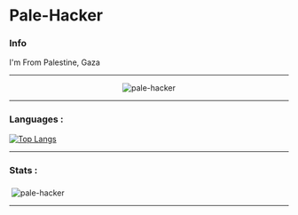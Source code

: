 # Pale-Hacker 

### Info 

I'm From Palestine, Gaza 

-----------------------------------------

<p align="middle"> <img src="https://komarev.com/ghpvc/?username=pale-hacker&label=Profile%20views&color=0e75b6&style=flat" alt="pale-hacker" /> </p>

-----------------------------------------

### Languages : 

[![Top Langs](https://github-readme-stats.vercel.app/api/top-langs/?username=pale-hacker&layout=compact&theme=chartreuse-dark)](#)

-----------------------------------------

### Stats : 

<p>&nbsp;<img align="middle" src="https://github-readme-stats.vercel.app/api?username=pale-hacker&show_icons=true&theme=chartreuse-dark&locale=en" alt="pale-hacker" /></p>

-----------------------------------------
